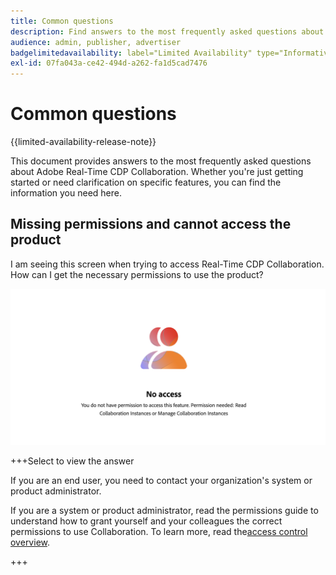 ```yaml
---
title: Common questions
description: Find answers to the most frequently asked questions about Adobe Real-Time CDP Collaboration
audience: admin, publisher, advertiser
badgelimitedavailability: label="Limited Availability" type="Informative" url="https://helpx.adobe.com/legal/product-descriptions/real-time-customer-data-platform-collaboration.html newtab=true"
exl-id: 07fa043a-ce42-494d-a262-fa1d5cad7476
---
```

# Common questions

{{limited-availability-release-note}}

This document provides answers to the most frequently asked questions about Adobe Real-Time CDP Collaboration. Whether you're just getting started or need clarification on specific features, you can find the information you need here.

## Missing permissions and cannot access the product

I am seeing this screen when trying to access Real-Time CDP Collaboration. How can I get the necessary permissions to use the product?

![Permissions unavailable screen when accessing Real-Time CDP Collaboration](/help/assets/reference/common-questions/permissions-missing-screen.png)

+++Select to view the answer

If you are an end user, you need to contact your organization's system or product administrator. 

If you are a system or product administrator, read the permissions guide to understand how to grant yourself and your colleagues the correct permissions to use Collaboration. To learn more, read the[access control overview](/help/guide/permissions/overview.md).

+++

